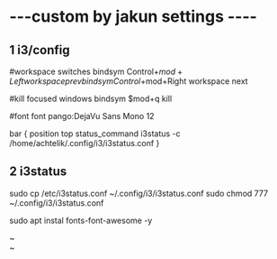 # ---custom by jakun settings ----


## 1 i3/config

#workspace switches
bindsym Control+$mod+Left workspace prev
bindsym Control+$mod+Right workspace next

#kill focused windows
bindsym $mod+q kill

#font
font pango:DejaVu Sans Mono 12


bar {
position top
status_command i3status -c /home/achtelik/.config/i3/i3status.conf
}

## 2 i3status

sudo cp /etc/i3status.conf ~/.config/i3/i3status.conf
sudo chmod 777 ~/.config/i3/i3status.conf

sudo apt instal fonts-font-awesome -y


~                                                                                                       
~        
